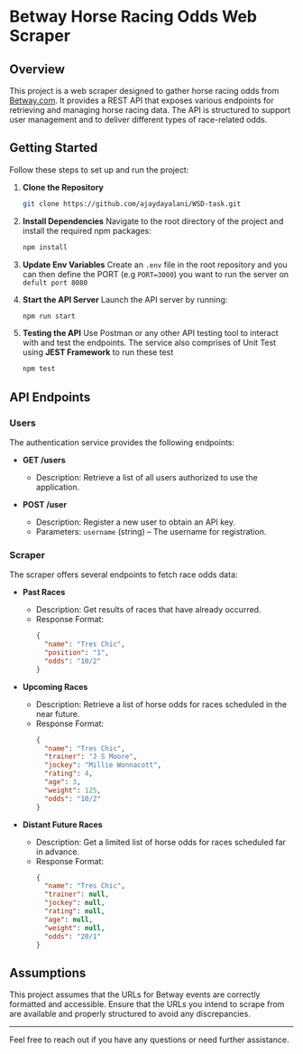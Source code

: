 # Betway Horse Racing Odds Web Scraper

## Overview

This project is a web scraper designed to gather horse racing odds from [Betway.com](http://Betway.com). It provides a REST API that exposes various endpoints for retrieving and managing horse racing data. The API is structured to support user management and to deliver different types of race-related odds.

## Getting Started

Follow these steps to set up and run the project:

1. **Clone the Repository**
   ```bash
   git clone https://github.com/ajaydayalani/WSD-task.git
   ```

2. **Install Dependencies**
   Navigate to the root directory of the project and install the required npm packages:
   ```bash
   npm install
   ```

3. **Update Env Variables**
   Create an `.env` file in the root repository and you can then define the PORT (e.g ```PORT=3000```) you want to run the server on `defult port 8080` 

4. **Start the API Server**
   Launch the API server by running:
   ```bash
   npm run start
   ```

5. **Testing the API**
   Use Postman or any other API testing tool to interact with and test the endpoints. The service also comprises of Unit Test using **JEST Framework** to run these test
   ```bash
   npm test
   ```



## API Endpoints

### Users

The authentication service provides the following endpoints:

- **GET /users**
  - Description: Retrieve a list of all users authorized to use the application.
  
- **POST /user**
  - Description: Register a new user to obtain an API key.
  - Parameters: `username` (string) – The username for registration.

### Scraper

The scraper offers several endpoints to fetch race odds data:

- **Past Races**
  - Description: Get results of races that have already occurred.
  - Response Format:
    ```json
    {
      "name": "Tres Chic",
      "position": "1",
      "odds": "10/2"
    }
    ```

- **Upcoming Races**
  - Description: Retrieve a list of horse odds for races scheduled in the near future.
  - Response Format:
    ```json
    {
      "name": "Tres Chic",
      "trainer": "J S Moore",
      "jockey": "Millie Wonnacott",
      "rating": 4,
      "age": 3,
      "weight": 125,
      "odds": "10/2"
    }
    ```

- **Distant Future Races**
  - Description: Get a limited list of horse odds for races scheduled far in advance.
  - Response Format:
    ```json
    {
      "name": "Tres Chic",
      "trainer": null,
      "jockey": null,
      "rating": null,
      "age": null,
      "weight": null,
      "odds": "20/1"
    }
    ```

## Assumptions

This project assumes that the URLs for Betway events are correctly formatted and accessible. Ensure that the URLs you intend to scrape from are available and properly structured to avoid any discrepancies.

---

Feel free to reach out if you have any questions or need further assistance.